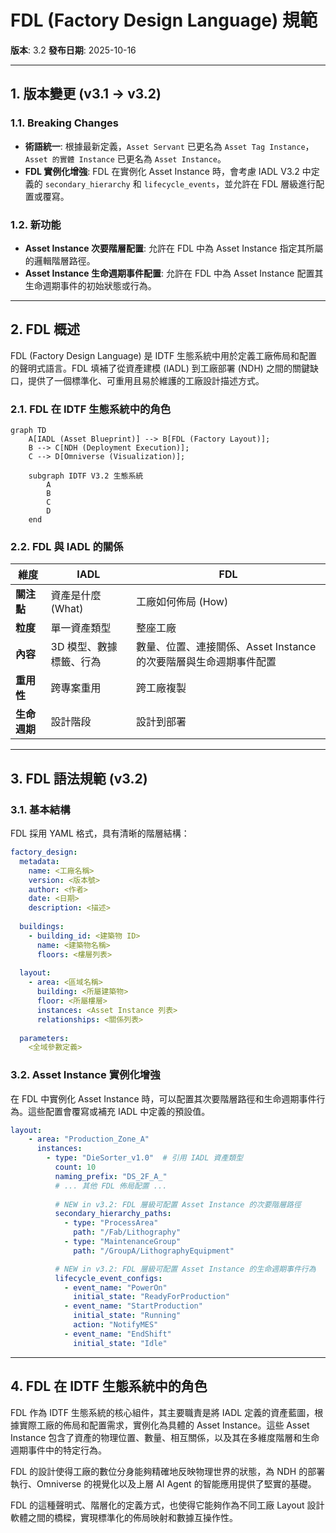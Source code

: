# FDL (Factory Design Language) 規範

**版本**: 3.2
**發布日期**: 2025-10-16

---

## 1. 版本變更 (v3.1 → v3.2)

### 1.1. Breaking Changes

*   **術語統一**: 根據最新定義，`Asset Servant` 已更名為 `Asset Tag Instance`，`Asset 的實體 Instance` 已更名為 `Asset Instance`。
*   **FDL 實例化增強**: FDL 在實例化 Asset Instance 時，會考慮 IADL V3.2 中定義的 `secondary_hierarchy` 和 `lifecycle_events`，並允許在 FDL 層級進行配置或覆寫。

### 1.2. 新功能

*   **Asset Instance 次要階層配置**: 允許在 FDL 中為 Asset Instance 指定其所屬的邏輯階層路徑。
*   **Asset Instance 生命週期事件配置**: 允許在 FDL 中為 Asset Instance 配置其生命週期事件的初始狀態或行為。

---

## 2. FDL 概述

FDL (Factory Design Language) 是 IDTF 生態系統中用於定義工廠佈局和配置的聲明式語言。FDL 填補了從資產建模 (IADL) 到工廠部署 (NDH) 之間的關鍵缺口，提供了一個標準化、可重用且易於維護的工廠設計描述方式。

### 2.1. FDL 在 IDTF 生態系統中的角色

```mermaid
graph TD
    A[IADL (Asset Blueprint)] --> B[FDL (Factory Layout)];
    B --> C[NDH (Deployment Execution)];
    C --> D[Omniverse (Visualization)];

    subgraph IDTF V3.2 生態系統
        A
        B
        C
        D
    end
```

### 2.2. FDL 與 IADL 的關係

| 維度 | IADL | FDL |
|------|------|-----|
| **關注點** | 資產是什麼 (What) | 工廠如何佈局 (How) |
| **粒度** | 單一資產類型 | 整座工廠 |
| **內容** | 3D 模型、數據標籤、行為 | 數量、位置、連接關係、Asset Instance 的次要階層與生命週期事件配置 |
| **重用性** | 跨專案重用 | 跨工廠複製 |
| **生命週期** | 設計階段 | 設計到部署 |

---

## 3. FDL 語法規範 (v3.2)

### 3.1. 基本結構

FDL 採用 YAML 格式，具有清晰的階層結構：

```yaml
factory_design:
  metadata:
    name: <工廠名稱>
    version: <版本號>
    author: <作者>
    date: <日期>
    description: <描述>
  
  buildings:
    - building_id: <建築物 ID>
      name: <建築物名稱>
      floors: <樓層列表>
  
  layout:
    - area: <區域名稱>
      building: <所屬建築物>
      floor: <所屬樓層>
      instances: <Asset Instance 列表>
      relationships: <關係列表>
  
  parameters:
    <全域參數定義>
```

### 3.2. Asset Instance 實例化增強

在 FDL 中實例化 Asset Instance 時，可以配置其次要階層路徑和生命週期事件行為。這些配置會覆寫或補充 IADL 中定義的預設值。

```yaml
layout:
    - area: "Production_Zone_A"
      instances:
        - type: "DieSorter_v1.0"  # 引用 IADL 資產類型
          count: 10
          naming_prefix: "DS_2F_A_"
          # ... 其他 FDL 佈局配置 ...
          
          # NEW in v3.2: FDL 層級可配置 Asset Instance 的次要階層路徑
          secondary_hierarchy_paths:
            - type: "ProcessArea"
              path: "/Fab/Lithography"
            - type: "MaintenanceGroup"
              path: "/GroupA/LithographyEquipment"

          # NEW in v3.2: FDL 層級可配置 Asset Instance 的生命週期事件行為
          lifecycle_event_configs:
            - event_name: "PowerOn"
              initial_state: "ReadyForProduction"
            - event_name: "StartProduction"
              initial_state: "Running"
              action: "NotifyMES"
            - event_name: "EndShift"
              initial_state: "Idle"
```

---

## 4. FDL 在 IDTF 生態系統中的角色

FDL 作為 IDTF 生態系統的核心組件，其主要職責是將 IADL 定義的資產藍圖，根據實際工廠的佈局和配置需求，實例化為具體的 Asset Instance。這些 Asset Instance 包含了資產的物理位置、數量、相互關係，以及其在多維度階層和生命週期事件中的特定行為。

FDL 的設計使得工廠的數位分身能夠精確地反映物理世界的狀態，為 NDH 的部署執行、Omniverse 的視覺化以及上層 AI Agent 的智能應用提供了堅實的基礎。

FDL 的這種聲明式、階層化的定義方式，也使得它能夠作為不同工廠 Layout 設計軟體之間的橋樑，實現標準化的佈局映射和數據互操作性。

